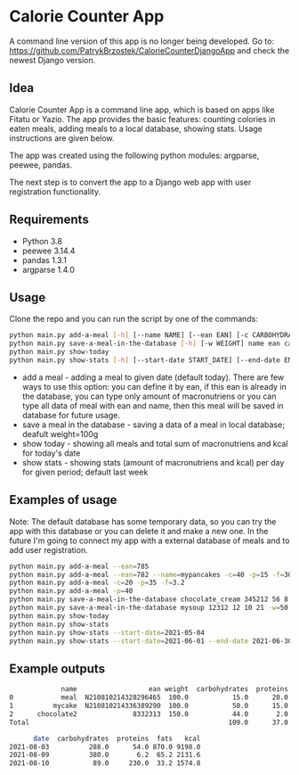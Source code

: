 # Calorie Counter App

A command line version of this app is no longer being developed. Go to: https://github.com/PatrykBrzostek/CalorieCounterDjangoApp and check the newest Django version.

## Idea
Calorie Counter App is a command line app, which is based on apps like Fitatu or Yazio.
The app provides the basic features: counting colories in eaten meals, adding meals to a local database, showing stats. Usage instructions are given below. 

The app was created using the following python modules: argparse, peewee, pandas.

The next step is to convert the app to a Django web app with user registration functionality.  

## Requirements
* Python 3.8
* peewee 3.14.4
* pandas 1.3.1
* argparse 1.4.0


## Usage
Clone the repo and you can run the script by one of the commands:
```bash
python main.py add-a-meal [-h] [--name NAME] [--ean EAN] [-c CARBOHYDRATES] [-p PROTEINS] [-f FATS] [-w WEIGHT] [-d DATE]
python main.py save-a-meal-in-the-database [-h] [-w WEIGHT] name ean carbohydrates proteins fats
python main.py show-today 
python main.py show-stats [-h] [--start-date START_DATE] [--end-date END_DATE]
```

* add a meal - adding a meal to given date (default today). There are few ways to use this option: you can define it by ean, if this ean is already in the database, you can type only amount of macronutriens or you can type all data of meal with ean and name, then this meal will be saved in database for future usage.
* save a meal in the database - saving a data of a meal in local database; deafult weight=100g
* show today - showing all meals and total sum of macronutriens and kcal for today's date
* show stats - showing stats (amount of macronutriens and kcal) per day for given period; default last week
## Examples of usage
Note: The default database has some temporary data, so you can try the app with this database or you can delete it and make a new one. In the future I'm going to connect my app with a external database of meals and to add user registration.

```bash
python main.py add-a-meal --ean=785
python main.py add-a-meal --ean=782 --name=mypancakes -c=40 -p=15 -f=30
python main.py add-a-meal -c=20 -p=35 -f=3.2
python main.py add-a-meal -p=40
python main.py save-a-meal-in-the-database chocolate_cream 345212 56 8 23
python main.py save-a-meal-in-the-database mysoup 12312 12 10 21 -w=50
python main.py show-today
python main.py show-stats
python main.py show-stats --start-date=2021-05-04
python main.py show-stats --start-date=2021-06-01 --end-date 2021-06-30
```

## Example outputs
```bash
             name                  ean weight  carbohydrates  proteins  fats    kcal
0            meal  N210810214328296465  100.0           15.0      20.0   0.0   140.0
1          mycake  N210810214336389290  100.0           50.0      15.0  17.3   415.7
2      chocolate2              8332313  150.0           44.0       2.0  13.0   451.5
Total                                                  109.0      37.0  30.3  1007.2

```

```bash
      date  carbohydrates  proteins  fats   kcal
2021-08-03          288.0      54.0 870.0 9198.0
2021-08-09          380.0       6.2  65.2 2131.6
2021-08-10           89.0     230.0  33.2 1574.8
```
